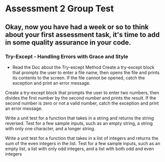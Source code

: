 # Assessment 2 Group Test

## Okay, now you have had a week or so to think about your first assessment task, it's time to add in some quality assurance in your code.

### Try-Except - Handling Errors with Grace and Style

- Read the Doc about the Try-except Method
Create a try-except block that prompts the user to enter a file name, then opens the file and prints its contents to the screen. If the file cannot be opened, catch the exception and print an error message.

Create a try-except block that prompts the user to enter two numbers, then divides the first number by the second number and prints the result. If the second number is zero or not a valid number, catch the exception and print an error message.

Write a unit test for a function that takes in a string and returns the string reversed. Test for a few sample inputs, such as an empty string, a string with only one character, and a longer string.

Write a unit test for a function that takes in a list of integers and returns the sum of the even integers in the list. Test for a few sample inputs, such as an empty list, a list with only odd integers, and a list with both odd and even integers